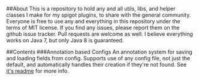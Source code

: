 ##About
This is a repository to hold any and all utils, libs, and helper classes I make for my spigot plugins, to share with the general community. Everyone is free to use any and everything in this repository under the terms of MIT license. If you find any issues, please report them on the github issue tracker. Pull requests are welcome as well. I believe everything works on Java 7, but only Java 8 is guaranteed.

##Contents
###Annotation based Configs
An annotation system for saving and loading fields from config. Supports use of any config file, not just the default, and automatically handles their creation if they're not found. See [it's readme](src/me/philipiv/libs/config/README.md) for more info.